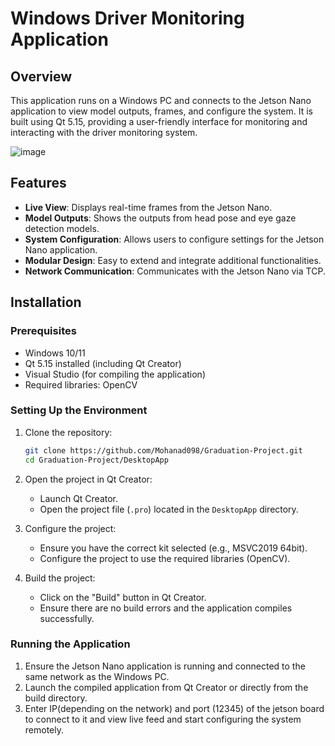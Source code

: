 # Windows Driver Monitoring Application

## Overview
This application runs on a Windows PC and connects to the Jetson Nano application to view model outputs, frames, and configure the system. It is built using Qt 5.15, providing a user-friendly interface for monitoring and interacting with the driver monitoring system.

![image](https://github.com/anassalah24/Graduation-Project-DMS/assets/68183749/a54351e2-c595-4cde-9c29-27b693e45386)


## Features
- **Live View**: Displays real-time frames from the Jetson Nano.
- **Model Outputs**: Shows the outputs from head pose and eye gaze detection models.
- **System Configuration**: Allows users to configure settings for the Jetson Nano application.
- **Modular Design**: Easy to extend and integrate additional functionalities.
- **Network Communication**: Communicates with the Jetson Nano via TCP.

## Installation

### Prerequisites
- Windows 10/11
- Qt 5.15 installed (including Qt Creator)
- Visual Studio (for compiling the application)
- Required libraries: OpenCV

### Setting Up the Environment
1. Clone the repository:
    ```bash
    git clone https://github.com/Mohanad098/Graduation-Project.git
    cd Graduation-Project/DesktopApp
    ```

2. Open the project in Qt Creator:
   - Launch Qt Creator.
   - Open the project file (`.pro`) located in the `DesktopApp` directory.

3. Configure the project:
   - Ensure you have the correct kit selected (e.g., MSVC2019 64bit).
   - Configure the project to use the required libraries (OpenCV).

4. Build the project:
   - Click on the "Build" button in Qt Creator.
   - Ensure there are no build errors and the application compiles successfully.

### Running the Application
1. Ensure the Jetson Nano application is running and connected to the same network as the Windows PC.
2. Launch the compiled application from Qt Creator or directly from the build directory.
3. Enter IP(depending on the network) and port (12345) of the jetson board to connect to it and view live feed and start configuring the system remotely.
   



